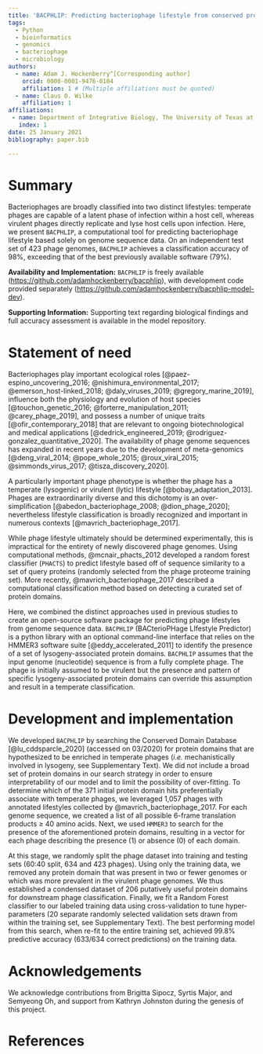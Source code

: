 ```yaml
---
title: 'BACPHLIP: Predicting bacteriophage lifestyle from conserved protein domains'
tags:
  - Python
  - bioinformatics
  - genomics
  - bacteriophage
  - microbiology
authors:
  - name: Adam J. Hockenberry^[Corresponding author]
    orcid: 0000-0001-9476-0104
    affiliation: 1 # (Multiple affiliations must be quoted)
  - name: Claus O. Wilke
    affiliation: 1
affiliations:
 - name: Department of Integrative Biology, The University of Texas at Austin
   index: 1
date: 25 January 2021
bibliography: paper.bib

---
```


# Summary
Bacteriophages are broadly classified into two distinct lifestyles: temperate
phages are capable of a latent phase of infection within a host cell, whereas
virulent phages directly replicate and lyse host cells upon infection. Here, we
present `BACPHLIP`, a computational tool for predicting bacteriophage lifestyle
based solely on genome sequence data. On an independent test set of 423 phage
genomes, `BACPHLIP` achieves a classification accuracy of 98%, exceeding that of
the best previously available software (79%). 

**Availability and Implementation:** `BACPHLIP` is freely available
(https://github.com/adamhockenberry/bacphlip), with development code provided
separately (https://github.com/adamhockenberry/bacphlip-model-dev).

**Supporting Information:** Supporting text regarding biological findings and
full accuracy assessment is available in the model repository.

# Statement of need

Bacteriophages play important ecological roles
[@paez-espino_uncovering_2016; @nishimura_environmental_2017; @emerson_host-linked_2018; @daly_viruses_2019; @gregory_marine_2019],
influence both the physiology and evolution of host species
[@touchon_genetic_2016; @forterre_manipulation_2011; @carey_phage_2019],
and possess a number of unique traits [@ofir_contemporary_2018] that
are relevant to ongoing biotechnological and medical applications
[@dedrick_engineered_2019; @rodriguez-gonzalez_quantitative_2020]. The
availability of phage genome sequences has expanded in recent years due
to the development of meta-genomics
[@deng_viral_2014; @pope_whole_2015; @roux_viral_2015; @simmonds_virus_2017; @tisza_discovery_2020].

A particularly important phage phenotype is whether the phage has a
temperate (lysogenic) or virulent (lytic) lifestyle
[@bobay_adaptation_2013]. Phages are extraordinarily diverse and this
dichotomy is an over-simplification
[@abedon_bacteriophage_2008; @dion_phage_2020]; nevertheless lifestyle
classification is broadly recognized and important in numerous contexts
[@mavrich_bacteriophage_2017].

While phage lifestyle ultimately should be determined experimentally,
this is impractical for the entirety of newly discovered phage genomes.
Using computational methods, @mcnair_phacts_2012 developed a random
forest classifier (`PHACTS`) to predict lifestyle based off of sequence
similarity to a set of query proteins (randomly selected from the phage
proteome training set). More recently, @mavrich_bacteriophage_2017
described a computational classification method based on detecting a
curated set of protein domains.

Here, we combined the distinct approaches used in previous studies to
create an open-source software package for predicting phage lifestyles
from genome sequence data. `BACPHLIP` (BACterioPHage LIfestyle Predictor)
is a python library with an optional command-line interface that relies
on the HMMER3 software suite [@eddy_accelerated_2011] to identify the
presence of a set of lysogeny-associated protein domains. `BACPHLIP`
assumes that the input genome (nucleotide) sequence is from a fully
complete phage. The phage is initially assumed to be virulent but the
presence and pattern of specific lysogeny-associated protein domains can
override this assumption and result in a temperate classification.

# Development and implementation

We developed `BACPHLIP` by searching the Conserved Domain Database
[@lu_cddsparcle_2020] \(accessed on 03/2020) for protein domains that are
hypothesized to be enriched in temperate phages (*i.e.* mechanistically
involved in lysogeny, see Supplementary Text). We did not include a
broad set of protein domains in our search strategy in order to ensure
interpretability of our model and to limit the possibility of
over-fitting. To determine which of the 371 initial protein domain hits
preferentially associate with temperate phages, we leveraged 1,057
phages with annotated lifestyles collected by
@mavrich_bacteriophage_2017. For each genome sequence, we created a list
of all possible 6-frame translation products $\geq$ 40 amino acids.
Next, we used `HMMER3` to search for the presence of the aforementioned
protein domains, resulting in a vector for each phage describing the
presence (1) or absence (0) of each domain.

At this stage, we randomly split the phage dataset into training and
testing sets (60:40 split, 634 and 423 phages). Using only the training
data, we removed any protein domain that was present in two or fewer
genomes or which was more prevalent in the virulent phage genomes. We
thus established a condensed dataset of 206 putatively useful protein
domains for downstream phage classification. Finally, we fit a Random
Forest classifier to our labeled training data using cross-validation to
tune hyper-parameters (20 separate randomly selected validation sets
drawn from within the training set, see Supplementary Text). The best
performing model from this search, when re-fit to the entire training
set, achieved 99.8% predictive accuracy (633/634 correct predictions) on
the training data.

# Acknowledgements

We acknowledge contributions from Brigitta Sipocz, Syrtis Major, and Semyeong
Oh, and support from Kathryn Johnston during the genesis of this project.

# References
